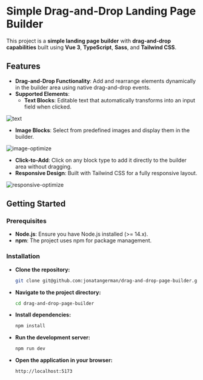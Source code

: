 # Simple Drag-and-Drop Landing Page Builder

This project is a **simple landing page builder** with **drag-and-drop capabilities** built using **Vue 3**, **TypeScript**, **Sass**, and **Tailwind CSS**.

## Features

- **Drag-and-Drop Functionality**: Add and rearrange elements dynamically in the builder area using native drag-and-drop events.
- **Supported Elements**:
  - **Text Blocks**: Editable text that automatically transforms into an input field when clicked.
  
![text](https://github.com/user-attachments/assets/a6a00f4d-0db5-4e61-9a27-f6c70dd7815c)

  - **Image Blocks**: Select from predefined images and display them in the builder.
  
![image-optimize](https://github.com/user-attachments/assets/cf35e2d7-93c6-4005-b009-8b42a97f6f9d)

- **Click-to-Add**: Click on any block type to add it directly to the builder area without dragging.
- **Responsive Design**: Built with Tailwind CSS for a fully responsive layout.

![responsive-optimize](https://github.com/user-attachments/assets/7fbb9395-b5f7-4587-bd22-b877cb371585)

## Getting Started

### Prerequisites
- **Node.js**: Ensure you have Node.js installed (>= 14.x).
- **npm**: The project uses npm for package management.

### Installation
- **Clone the repository:**
  ```bash
  git clone git@github.com:jonatangerman/drag-and-drop-page-builder.git
  ```
- **Navigate to the project directory:**
  ```bash
  cd drag-and-drop-page-builder
  ```
- **Install dependencies:**
  ```bash
  npm install
  ```
- **Run the development server:**
  ```bash
  npm run dev
  ```
- **Open the application in your browser:**
  ```bash
  http://localhost:5173
  ```
